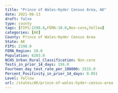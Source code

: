```yaml
---
title: "Prince of Wales-Hyder Census Area, AK"
date: 2021-06-13
draft: false
type: county
tags: [FIPS:2198.0,FEMA:10.0,Non-core,Yellow]
categories: [AK]
County: Prince of Wales-Hyder Census Area
State: AK
FIPS: 2198.0
FEMA_Region: 10.0
Population: 6203.0
NCHS_Urban_Rural_Classification: Non-core
Tests_in_prior_14_days: 156.0
Fourteen_day_test_rate_per_100000: 2515.0
Percent_Positivity_in_prior_14_days: 0.051
Level: Yellow
url: /states/AK/prince-of-wales-hyder-census-area
---
```



